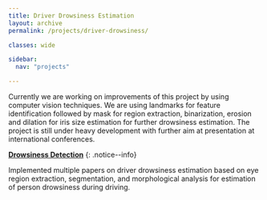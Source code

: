 ```yaml
---
title: Driver Drowsiness Estimation
layout: archive
permalink: /projects/driver-drowsiness/

classes: wide

sidebar:
  nav: "projects"

---
```


Currently we are working on improvements of this project by using computer vision techniques. We are using landmarks for feature identification followed by mask for region extraction, binarization, erosion and dilation for iris size estimation for further drowsiness estimation. The project is still under heavy development with further aim at presentation at international conferences. 


<i class="fab fa-fw fa-github"></i> [**Drowsiness Detection**](https://github.com/kurshakuz/drowsiness_detection)
{: .notice--info}

Implemented multiple papers on driver drowsiness estimation based on eye region extraction, segmentation, and morphological analysis for estimation of person drowsiness during driving.